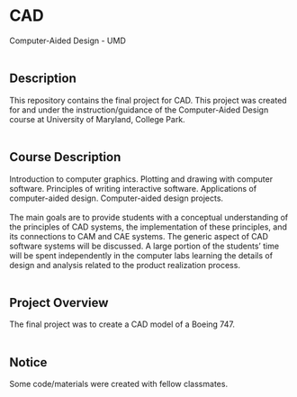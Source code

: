 # CAD
Computer-Aided Design - UMD
<br>
<br>
## Description
This repository contains the final project for CAD. This project was created for and under the instruction/guidance of the Computer-Aided Design course at University of Maryland, College Park.
<br>
<br>
## Course Description
Introduction to computer graphics. Plotting and drawing with computer software. Principles of writing interactive software.  Applications of computer-aided design.  Computer-aided design projects.
<br>
<br>
The main goals are to provide students with a conceptual understanding of the principles of CAD systems, the implementation of these principles, and its connections to CAM and CAE systems. The generic aspect of CAD software systems will be discussed. A large portion of the students’ time will be spent independently in the computer labs learning the details of design and analysis related to the product realization process.
<br>
<br>
## Project Overview
The final project was to create a CAD model of a Boeing 747.
<br>
<br>
## Notice
Some code/materials were created with fellow classmates.
